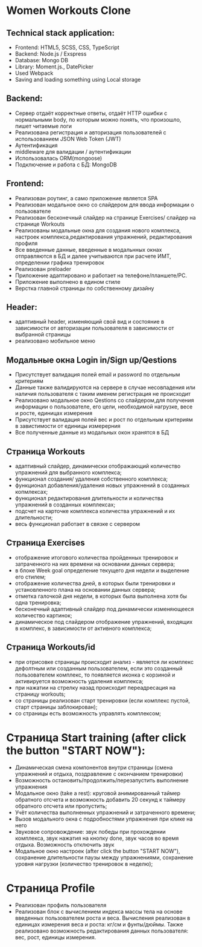 # Women Workouts Clone

## Technical stack application:

- Frontend: HTML5, SCSS, CSS, TypeScript
- Backend: Node.js / Exspress
- Database: Mongo DB
- Library: Moment.js., DatePicker
- Used Webpack
- Saving and loading something using Local storage

## Backend:

- Сервер отдаёт корректные ответы, отдаёт HTTP ошибки с нормальными body, по которым можно понять, что произошло, пишет читаемые логи
- Реализована регистрация и авторизация пользователей с использованием JSON Web Token (JWT)
- Аутентификация
- middleware для валидации / аутентификации
- Использовалась ORM(mongoose)
- Подключение и работа с БД: MongoDB

## Frontend:

- Реализован роутинг, а само приложение является SPA
- Реализован модальное окно со слайдером для ввода информации о пользователе
- Реализован бесконечный слайдер на странице Exercises/ слайдер на странице Workouts
- Реализованы модальные окна для создания нового комплекса, настроек комплекса,редактирования упражнений, редактирования профиля
- Все введенные данные, введенные в модальнных окнах отправляются в БД и далее учитываются при расчете ИМТ, определении графика тренировок
- Реализован preloader
- Приложение адаптировано и работает на телефоне/планшете/PC.
- Приложение выполнено в едином стиле
- Верстка главной страницы по собственному дизайну

## Header:

- адаптивный header, изменяющий свой вид и состояние в зависимости от авторизации пользователя в зависимости от выбранной страницы
- реализовано мобильное меню

## Модальные окна Login in/Sign up/Qestions

- Присутствует валидация полей email и password по отдельным критериям
- Данные также валидируются на сервере в случае несовпадения или наличия пользователя с таким именем регистрация не происходит
- Реализовано модальное окно Qestions со слайдером,для получения информации о пользователе, его цели, необходимой нагрузке, весе и росте, единицах измерения
- Присутствует валидация полей вес и рост по отдельным критериям в завистимости от единицы измерерния
- Все полученные данные из модальных окон хранятся в БД

## Cтраница Workouts

- адаптивный слайдер, динамически отображающий количество упражнений для выбранного комплекса;
- функционал создания/ удаления собственного комплекса;
- функционал добавления/удаления новых упражнений в созданных копмлексах;
- функционал редактирования длительности и количества упражнений в созданных комплексах;
- подсчет на карточке комплекса количества упражнений и их длительности;
- весь функционал работает в связке с сервером

## Страница Exercises

- отображение итогового количества пройденных тренировок и затраченного на них времени на основании данных сервера;
- в блоке Week goal определение текущего дня недели и выделение его стилем;
- отображение количества дней, в которых были тренировки и установленного плана на основании данных сервера;
- отметка галочкой дня недели, в которых была выполнена хотя бы одна тренировка;
- бесконечный адаптивный слайдер под динамически изменяющееся количество картинок;
- динамическое под слайдером отображение упражнений, входящих в комплекс, в зависимости от активного комплекса;

## Страница Workouts/id

- при отрисовке страницы происходит анализ - является ли комплекс дефолтным или созданным пользователем, eсли это созданный пользователем комплекс, то появляется иконка с корзиной и активируется возможность удаления комплекса;
- при нажатии на стрелку назад происходит переадресация на страницу workouts;
- со страницы реализован старт тренировки (если комплекс пустой, старт страницы заблокирован);
- со страницы есть возможность управлять комплексом;

# Страница Start training (after click the button "START NOW"):

- Динамическая смена компонентов внутри страницы (смена упражнений и отдыха, поздравление с окончанием тренировки)
- Возможность остановить/продолжить/перезапустить выполнение упражнения
- Модальное окно (take a rest): круговой анимированный таймер обратного отсчета и возможность добавить 20 секунд к таймеру обратного отсчета или пропустить;
- Учёт количества выполненных упражнений и затраченного времени;
- Вызов модального окна с подробностями упражнения при клике на него
- Звуковое сопровождение: звук победы при прохождении комплекса, звук нажатия на кнопку done, звук часов во время отдыха. Возможность отключить звук
- Модальное окно настроек (after click the button "START NOW"), cохранение длительности паузы между упражнениями, cохранение уровня нагрузки (количество тренировок в неделю);

# Страница Profile

- Реализован профиль пользователя
- Реализован блок с вычислением индекса массы тела на основе введенных пользователем роста и веса. Вычисления реализован в единицах измерения веса и роста: кг/см и фунты/дюймы. Также реализовано возможность редактирования данных пользователя: вес, рост, единицы измерения.

